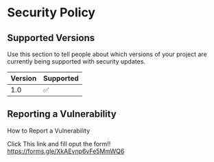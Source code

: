 # Security Policy

## Supported Versions

Use this section to tell people about which versions of your project are
currently being supported with security updates.

| Version | Supported          |
| ------- | ------------------ |
|  1.0   | :white_check_mark:                |

## Reporting a Vulnerability

How to Report a Vulnerability

Click This link and fill oput the form!!
https://forms.gle/XkAEvnp6vFe5MmWQ6
